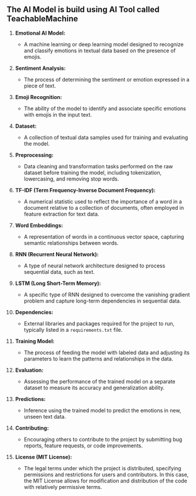 ## The AI Model is build using AI Tool called TeachableMachine


1. **Emotional AI Model:**
   - A machine learning or deep learning model designed to recognize and classify emotions in textual data based on the presence of emojis.

2. **Sentiment Analysis:**
   - The process of determining the sentiment or emotion expressed in a piece of text.

3. **Emoji Recognition:**
   - The ability of the model to identify and associate specific emotions with emojis in the input text.

4. **Dataset:**
   - A collection of textual data samples used for training and evaluating the model.

5. **Preprocessing:**
   - Data cleaning and transformation tasks performed on the raw dataset before training the model, including tokenization, lowercasing, and removing stop words.

6. **TF-IDF (Term Frequency-Inverse Document Frequency):**
   - A numerical statistic used to reflect the importance of a word in a document relative to a collection of documents, often employed in feature extraction for text data.

7. **Word Embeddings:**
   - A representation of words in a continuous vector space, capturing semantic relationships between words.

8. **RNN (Recurrent Neural Network):**
   - A type of neural network architecture designed to process sequential data, such as text.

9. **LSTM (Long Short-Term Memory):**
   - A specific type of RNN designed to overcome the vanishing gradient problem and capture long-term dependencies in sequential data.

10. **Dependencies:**
    - External libraries and packages required for the project to run, typically listed in a `requirements.txt` file.

11. **Training Model:**
    - The process of feeding the model with labeled data and adjusting its parameters to learn the patterns and relationships in the data.

12. **Evaluation:**
    - Assessing the performance of the trained model on a separate dataset to measure its accuracy and generalization ability.

13. **Predictions:**
    - Inference using the trained model to predict the emotions in new, unseen text data.

14. **Contributing:**
    - Encouraging others to contribute to the project by submitting bug reports, feature requests, or code improvements.

15. **License (MIT License):**
    - The legal terms under which the project is distributed, specifying permissions and restrictions for users and contributors. In this case, the MIT License allows for modification and distribution of the code with relatively permissive terms.
